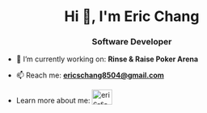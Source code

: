 <h1 align="center">Hi 👋, I'm Eric Chang</h1>
<h3 align="center">Software Developer</h3>

- 🔭 I’m currently working on: **Rinse & Raise Poker Arena**

- 📫 Reach me: **ericschang8504@gmail.com**

- Learn more about me: <a href="https://linkedin.com/in/eric-s-chang" target="blank"><img style="vertical-align: bottom;" src="https://raw.githubusercontent.com/rahuldkjain/github-profile-readme-generator/master/src/images/icons/Social/linked-in-alt.svg" alt="eric-s-chang" height="30" width="40" /></a>

